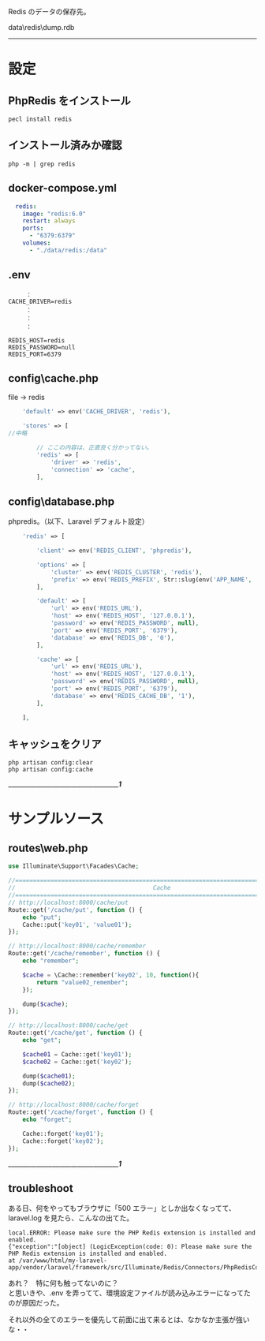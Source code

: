 Redis のデータの保存先。  

data\redis\dump.rdb

_________________________________________________________
# 設定

## PhpRedis をインストール
```
pecl install redis
```

## インストール済みか確認
```
php -m | grep redis
```


## docker-compose.yml
```yaml
  redis:
    image: "redis:6.0"
    restart: always
    ports:
      - "6379:6379"
    volumes:
      - "./data/redis:/data"
```

## .env
```
　　　：
CACHE_DRIVER=redis
　　　：
　　　：
　　　：

REDIS_HOST=redis
REDIS_PASSWORD=null
REDIS_PORT=6379
```

## config\cache.php
file → redis
```php
    'default' => env('CACHE_DRIVER', 'redis'),

    'stores' => [
//中略

        // ここの内容は、正直良く分かってない。
        'redis' => [
            'driver' => 'redis',
            'connection' => 'cache',
        ],
```

## config\database.php
phpredis。（以下、Laravel デフォルト設定）
```php
    'redis' => [

        'client' => env('REDIS_CLIENT', 'phpredis'),

        'options' => [
            'cluster' => env('REDIS_CLUSTER', 'redis'),
            'prefix' => env('REDIS_PREFIX', Str::slug(env('APP_NAME', 'laravel'), '_').'_database_'),
        ],

        'default' => [
            'url' => env('REDIS_URL'),
            'host' => env('REDIS_HOST', '127.0.0.1'),
            'password' => env('REDIS_PASSWORD', null),
            'port' => env('REDIS_PORT', '6379'),
            'database' => env('REDIS_DB', '0'),
        ],

        'cache' => [
            'url' => env('REDIS_URL'),
            'host' => env('REDIS_HOST', '127.0.0.1'),
            'password' => env('REDIS_PASSWORD', null),
            'port' => env('REDIS_PORT', '6379'),
            'database' => env('REDIS_CACHE_DB', '1'),
        ],

    ],
```

## キャッシュをクリア
```
php artisan config:clear
php artisan config:cache
```

__________________________________________________________1_______________________
# サンプルソース

## routes\web.php
```php
use Illuminate\Support\Facades\Cache;

//============================================================================================
//                                       Cache
//============================================================================================
// http://localhost:8000/cache/put
Route::get('/cache/put', function () {
    echo "put";
    Cache::put('key01', 'value01');
});

// http://localhost:8000/cache/remember
Route::get('/cache/remember', function () {
    echo "remember";

    $cache = \Cache::remember('key02', 10, function(){
        return "value02_remember";
    });

    dump($cache);
});

// http://localhost:8000/cache/get
Route::get('/cache/get', function () {
    echo "get";

    $cache01 = Cache::get('key01');
    $cache02 = Cache::get('key02');

    dump($cache01);
    dump($cache02);
});

// http://localhost:8000/cache/forget
Route::get('/cache/forget', function () {
    echo "forget";

    Cache::forget('key01');
    Cache::forget('key02');
});
```


__________________________________________________________1_______________________
## troubleshoot
ある日、何をやってもブラウザに「500 エラー」としか出なくなってて、laravel.log を見たら、こんなの出てた。  

```
local.ERROR: Please make sure the PHP Redis extension is installed and enabled. 
{"exception":"[object] (LogicException(code: 0): Please make sure the PHP Redis extension is installed and enabled. 
at /var/www/html/my-laravel-app/vendor/laravel/framework/src/Illuminate/Redis/Connectors/PhpRedisConnector.php:77)
```

あれ？　特に何も触ってないのに？  
と思いきや、.env を弄ってて、環境設定ファイルが読み込みエラーになってたのが原因だった。  

それ以外の全てのエラーを優先して前面に出て来るとは、なかなか主張が強いな・・  


